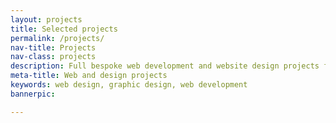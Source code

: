 ```yaml
---
layout: projects
title: Selected projects
permalink: /projects/
nav-title: Projects
nav-class: projects
description: Full bespoke web development and website design projects from Reg Tait, who offers services to companies, agencies and individuals.
meta-title: Web and design projects
keywords: web design, graphic design, web development
bannerpic: 

---
```


